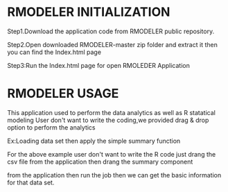 # RMODELER INITIALIZATION


Step1.Download the application code from RMODELER public repository.




Step2.Open downloaded  RMODELER-master zip folder and extract it then you can find the Index.html page 





Step3:Run the Index.html page for open RMOLEDER Application


# RMODELER  USAGE

This application used to perform the data analytics as well as R statatical modeling 
User don't want to write the coding,we provided drag & drop option to perform the analytics


Ex:Loading data set then apply the simple summary function


For the above example user don't want to write the R code just drang the csv file from the application then drang the summary component 

from the application then run the job then we can get the basic information for that data set. 

